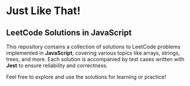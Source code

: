 # Just Like That!
## LeetCode Solutions in JavaScript

This repository contains a collection of solutions to LeetCode problems implemented in **JavaScript**, covering various topics like arrays, strings, trees, and more. Each solution is accompanied by test cases written with **Jest** to ensure reliability and correctness.

Feel free to explore and use the solutions for learning or practice!
